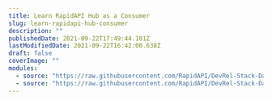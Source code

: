 ```yaml
---
title: Learn RapidAPI Hub as a Consumer
slug: learn-rapidapi-hub-consumer
description: ""
publishedDate: 2021-09-22T17:49:44.101Z
lastModifiedDate: 2021-09-22T16:42:00.638Z
draft: false
coverImage: ""
modules:
  - source: "https://raw.githubusercontent.com/RapidAPI/DevRel-Stack-Data/dev/learn/courses/learn-rapidapi-hub-consumer/modules/introduction/01-introduction.md"
  - source: "https://raw.githubusercontent.com/RapidAPI/DevRel-Stack-Data/dev/learn/courses/learn-rapidapi-hub-consumer/modules/rapidapi-hub/01-how-can-you-use-rapidapi-hub.md"
---
```

